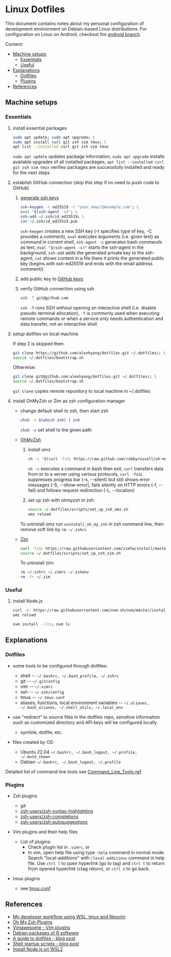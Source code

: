 # Linux Dotfiles

This document contains notes about my personal configuration of development
environment on Debian-based Linux distributions. For configuration on Linux on
Android, checkout the [android branch][android-branch-ref].

Content:

* [Machine setups](#machine-setups)
  * [Essentials](#essentials)
  * [Useful](#useful)
* [Explanations](#explanations)
  * [Dotfiles](#dotfiles)
  * [Plugins](#plugins)
* [References](#references)

## Machine setups
### Essentials

1.  install essential packages

    ```sh
    sudo apt update; sudo apt upgrade; \
    sudo apt install curl git zsh vim tmux; \
    apt list --installed curl git zsh vim tmux
    ```

    `sudo apt update` updates package information,
    `sudo apt upgrade` installs available upgrades of all installed packages,
    `apt list --installed curl git zsh vim tmux` verifies packages are
         successfully installed and ready for the next steps

1.  establish GitHub connection (skip this step if no need to push code to
    GitHub)

    1.  [generate ssh keys][sshgen-ref]

        ```sh
        ssh-keygen -t ed25519 -C "your_email@example.com"; \
        eval "$(ssh-agent -s)"; \
        ssh-add ~/.ssh/id_ed25519; \
        cat ~/.ssh/id_ed25519.pub
        ```

        `ssh-keygen` creates a new SSH key (-t specifies type of key, -C
        provides a comment),
        `eval` executes arguments (i.e. given text) as command in current shell,
        `ssh-agent -s` generates bash commands as text,
        `eval "$(ssh-agent -s)"` starts the ssh-agent in the background,
        `ssh-add` adds the generated private key to the ssh-agent,
        `cat` shows content in a file (here it prints the generated public
        key (begins with ssh-ed25519 and ends with the email address comment))

    1.  add public key to [GitHub keys](https://github.com/settings/keys)

    1.  verify GitHub connection using ssh

        ```sh
        ssh -T git@github.com
        ```

        `ssh -T` runs SSH without opening an interactive shell (i.e. disable
        pseudo-terminal allocation), `-T` is commonly used when executing
        remote commands or when a service only needs authentication and data
        transfer, not an interactive shell

1.  setup dotfiles on local machine

    If step 2 is skipped then:

    ```sh
    git clone https://github.com/alexhyang/dotfiles.git ~/.dotfiles/; \
    source ~/.dotfiles/bootstrap.sh
    ```

    Otherwise:

    ```sh
    git clone git@github.com:alexhyang/dotfiles.git ~/.dotfiles/; \
    source ~/.dotfiles/bootstrap.sh
    ```

    `git clone` copies remote repository to local machine in ~/.dotfiles

1.  install OhMyZsh or Zim as zsh configuration manager

    *   change default shell to zsh, then start zsh

        ```bash
        chsh -s $(which zsh) | zsh
        ```

        `chsh -s` set shell to the given path

    *   [OhMyZsh](https://github.com/ohmyzsh/ohmyzsh)

        1.  install omz

            ```bash
            sh -c "$(curl -fsSL https://raw.github.com/robbyrussell/oh-my-zsh/master/tools/install.sh)"
            ```

            `sh -c` executes a command in bash then exit,
            `curl` transfers data from or to a server using various protocols,
            `curl -fsSL` suppresses progress bar (-s, --silent) but still shows
            error messages (-S, --show-error), fails silently on HTTP errors (-f,
            --fail) and follows request redirection (-L, --location)

        1.  set up zsh with ohmyzsh in zsh

            ```bash
            source ~/.dotfiles/scripts/set_up_zsh_omz.sh
            omz reload
            ```

        To uninstall omz run `uninstall_oh_my_zsh` in zsh command line, then
        remove soft link by `rm ~/.zshrc`

    *   [Zim](https://github.com/zimfw/zimfw)

        ```bash
        curl -fsSL https://raw.githubusercontent.com/zimfw/install/master/install.zsh | zsh
        source ~/.dotfiles/scripts/set_up_zsh_zim.sh
        ```

        To uninstall zim:
        ```bash
        rm ~/.zshrc ~/.zimrc ~/.zshenv
        rm -fr ~/.zim
        ```


### Useful

1.  install Node.js
    ```bash
    curl -o- https://raw.githubusercontent.com/nvm-sh/nvm/master/install.sh | bash; \
    omz reload
    ```
    ```bash
    nvm install --lts; nvm ls
    ```

## Explanations
### Dotfiles
*   some tools to be configured through dotfiles:
    *   shell -- `~/.bashrc, ~/.bash_profile, ~/.zshrc`
    *   git -- `~/.gitconfig`
    *   vim -- `~/.vimrc`
    *   ssh -- `~/.ssh/config`
    *   tmux -- `~/.tmux.conf`
    *   aliases, functions, local environment variables -- `~/.aliases,
        ~/.bash_aliases, ~/.shell_utils, ~/.local_env`

*   use "redirect" to source files in the dotfiles repo,
    sensitive information such as customized directory and
    API keys will be configured locally
    *   symlink, dotfile, etc.

*   files created by OS:
    *   Ubuntu 22.04
        `~/.bashrc, ~/.bash_logout, ~/.profile, ~/.motd_shown`
    *   Debian
        `~/.bashrc, ~/.bash_logout, ~/.profile`

Detailed list of command line tools see [Command_Line_Tools-ref](https://github.com/alexhyang/dotfiles/blob/main/refs/clt.md).

### Plugins
*   Zsh plugins
    *   git
    *   [zsh-users/zsh-syntax-highlighting](https://github.com/zsh-users/zsh-syntax-highlighting)
    *   [zsh-users/zsh-completions](https://github.com/zsh-users/zsh-completions)
    *   [zsh-users/zsh-autosuggestions](https://github.com/zsh-users/zsh-autosuggestions)

*   Vim plugins and their help files

    *   List of plugins:
        *   Check plugin list in `.vimrc`, or
        *   In vim, open help file using type `:help` command in normal mode.
            Search "local-additions" with `/local-additions` command in help
            file. Use `ctrl ]` to open hyperlink (go to tag) and `ctrl t` to
            return from opened hyperlink (ctag return), or `ctrl o` to go
            back.

*   tmux plugins
    *   see [tmux.conf](./config/.tmux.conf)

## References

*   [My developer workflow using WSL, tmux and Neovim](https://dev.to/nexxeln/my-developer-workflow-using-wsl-tmux-and-neovim-55f5)
*   [Oh My Zsh Plugins](https://github.com/ohmyzsh/ohmyzsh/wiki/Plugins)
*   [Vimawesome - Vim plugins](https://vimawesome.com/)
*   [Debian packages of R software](https://cran.r-project.org/bin/linux/debian/)
*   [A guide to dotfiles - blog post](https://dotfiles.github.io/)
*   [Shell startup scripts - blog post](https://blog.flowblok.id.au/2013-02/shell-startup-scripts.html)
*   [Install Node.js on WSL2](https://learn.microsoft.com/en-ca/windows/dev-environment/javascript/nodejs-on-wsl)

[android-branch-ref]: https://github.com/alexhyang/dotfiles/tree/android
[sshgen-ref]: https://docs.github.com/en/authentication/connecting-to-github-with-ssh/generating-a-new-ssh-key-and-adding-it-to-the-ssh-agent?platform=linux
